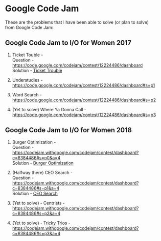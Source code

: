 # Google Code Jam
These are the problems that I have been able to solve (or plan to solve) from Google Code Jam: 

## Google Code Jam to I/O for Women 2017
1. Ticket Touble -  
   Question - https://code.google.com/codejam/contest/12224486/dashboard  
   Solution - [Ticket Trouble](Ticket%20Trouble/TicketTrouble.java)  
   
2. Understudies - https://code.google.com/codejam/contest/12224486/dashboard#s=p1
3. Word Search - https://code.google.com/codejam/contest/12224486/dashboard#s=p2
4. (Yet to solve) Where Ya Gonna Call - https://code.google.com/codejam/contest/12224486/dashboard#s=p3

## Google Code Jam to I/O for Women 2018
1. Burger Optimization -  
   Question - https://codejam.withgoogle.com/codejam/contest/dashboard?c=8384486#s=p0&a=4  
   Solution - [Burger Optimization](Burger%20Optimization/BurgerOptimization.java)
    
2. (Halfway there) CEO Search -  
   Question - https://codejam.withgoogle.com/codejam/contest/dashboard?c=8384486#s=p1&a=4  
   Solution - [CEO Search](CEO%20Search/CEOSearch.java)  
   
3. (Yet to solve) - Centrists - https://codejam.withgoogle.com/codejam/contest/dashboard?c=8384486#s=p2&a=4
4. (Yet to solve) - Tricky Trios - https://codejam.withgoogle.com/codejam/contest/dashboard?c=8384486#s=p3&a=4
